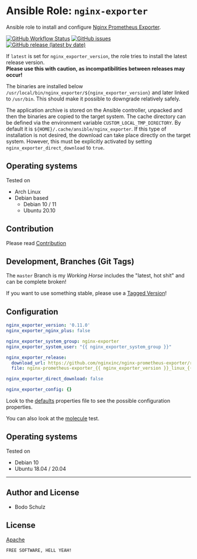 
# Ansible Role:  `nginx-exporter`

Ansible role to install and configure [Nginx Prometheus Exporter](https://github.com/nginxinc/nginx-prometheus-exporter).

[![GitHub Workflow Status](https://img.shields.io/github/workflow/status/bodsch/ansible-nginx-exporter/CI)][ci]
[![GitHub issues](https://img.shields.io/github/issues/bodsch/ansible-nginx-exporter)][issues]
[![GitHub release (latest by date)](https://img.shields.io/github/v/release/bodsch/ansible-nginx-exporter)][releases]

[ci]: https://github.com/bodsch/ansible-nginx-exporter/actions
[issues]: https://github.com/bodsch/ansible-nginx-exporter/issues?q=is%3Aopen+is%3Aissue
[releases]: https://github.com/bodsch/ansible-nginx-exporter/releases


If `latest` is set for `nginx_exporter_version`, the role tries to install the latest release version.  
**Please use this with caution, as incompatibilities between releases may occur!**

The binaries are installed below `/usr/local/bin/nginx_exporter/${nginx_exporter_version}` and later linked to `/usr/bin`.
This should make it possible to downgrade relatively safely.

The application archive is stored on the Ansible controller, unpacked and then the binaries are copied to the target system.
The cache directory can be defined via the environment variable `CUSTOM_LOCAL_TMP_DIRECTORY`.
By default it is `${HOME}/.cache/ansible/nginx_exporter`.
If this type of installation is not desired, the download can take place directly on the target system.
However, this must be explicitly activated by setting `nginx_exporter_direct_download` to `true`.


## Operating systems

Tested on

* Arch Linux
* Debian based
  - Debian 10 / 11
  - Ubuntu 20.10

## Contribution

Please read [Contribution](CONTRIBUTING.md)

## Development,  Branches (Git Tags)

The `master` Branch is my *Working Horse* includes the "latest, hot shit" and can be complete broken!

If you want to use something stable, please use a [Tagged Version](https://github.com/bodsch/node_exporter/tags)!

## Configuration

```yaml
nginx_exporter_version: '0.11.0'
nginx_exporter_nginx_plus: false

nginx_exporter_system_group: nginx-exporter
nginx_exporter_system_user: "{{ nginx_exporter_system_group }}"

nginx_exporter_release:
  download_url: https://github.com/nginxinc/nginx-prometheus-exporter/releases
  file: nginx-prometheus-exporter_{{ nginx_exporter_version }}_linux_{{ go_arch }}.tar.gz

nginx_exporter_direct_download: false

nginx_exporter_config: {}
```

Look to the [defaults](defaults/main.yml) properties file to see the possible configuration properties.

You can also look at the [molecule](molecule/default/group_vars/all) test.


## Operating systems

Tested on

* Debian 10
* Ubuntu 18.04 / 20.04

----

## Author and License

- Bodo Schulz

## License

[Apache](LICENSE)

`FREE SOFTWARE, HELL YEAH!`
